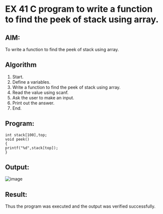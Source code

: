 # EX 41 C program to write a function to find the peek of stack using array.

## AIM:
To write a function to find the peek of stack using array.

## Algorithm
1. Start.
2. Define a variables.
3. Write a function to find the peek of stack using array.
4. Read the value using scanf.
5. Ask the user to make an input.
6. Print out the answer.
7. End.

   
    

## Program:
```
int stack[100],top; 
void peek()
{
printf("%d",stack[top]);
}

```

## Output:

![image](https://github.com/user-attachments/assets/2c1879ab-cdb0-4b7a-815d-3f45f38bea05)


## Result:
Thus the program was executed and the output was verified successfully.
